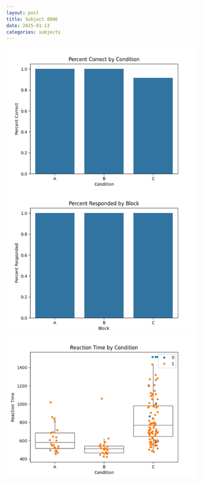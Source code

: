 ```yaml
---
layout: post
title: Subject 8006
date: 2025-01-13
categories: subjects
---
```


![](data/8006/run-19/8006_ATS_percent_correct.png)
![](data/8006/run-19/8006_ATS_percent_responded.png)
![](data/8006/run-19/8006_ATS_rt.png)
